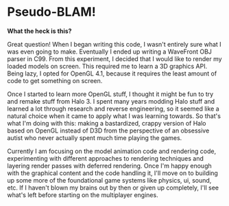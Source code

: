# Pseudo-BLAM!

**What the heck is this?**

Great question! When I began writing this code, I wasn't entirely sure what I was even going to make. Eventually I ended up writing a WaveFront OBJ parser in C99. From this experiment, I decided that I would like to render my loaded models on screen. This required me to learn a 3D graphics API. Being lazy, I opted for OpenGL 4.1, because it requires the least amount of code to get something on screen.

Once I started to learn more OpenGL stuff, I thought it might be fun to try and remake stuff from Halo 3. I spent many years modding Halo stuff and learned a lot through research and reverse engineering, so it seemed like a natural choice when it came to apply what I was learning towards. So that's what I'm doing with this: making a bastardized, crappy version of Halo based on OpenGL instead of D3D from the perspective of an obsessive autist who never actually spent much time playing the games.

Currently I am focusing on the model animation code and rendering code, experimenting with different approaches to rendering techniques and layering render passes with deferred rendering. Once I'm happy enough with the graphical content and the code handling it, I'll move on to building up some more of the foundational game systems like physics, ui, sound, etc. If I haven't blown my brains out by then or given up completely, I'll see what's left before starting on the multiplayer engines.
